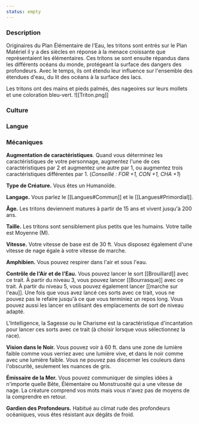 ```yaml
---
status: empty
---
```


### Description

Originaires du Plan Élémentaire de l'Eau, les tritons sont entrés sur le Plan Matériel il y a des siècles en réponse à la menace croissante que représentaient les élémentaires. Ces tritons se sont ensuite répandus dans les différents océans du monde, protégeant la surface des dangers des profondeurs. Avec le temps, ils ont étendu leur influence sur l'ensemble des étendues d'eau, du lit des océans à la surface des lacs. 

Les tritons ont des mains et pieds palmés, des nageoires sur leurs mollets et une coloration bleu-vert.
![[Triton.png]]
### Culture

### Langue

### Mécaniques

**Augmentation de caractéristiques**. Quand vous déterminez les caractéristiques de votre personnage, augmentez l'une de ces caractéristiques par 2 et augmentez une autre par 1, ou augmentez trois caractéristiques différentes par 1. (*Conseillé : FOR +1, CON +1, CHA +1*)

**Type de Créature.** Vous êtes un Humanoïde.

**Langage.** Vous parlez le [[Langues#Commun]] et le [[Langues#Primordial]].

**Âge.** Les tritons deviennent matures à partir de 15 ans et vivent jusqu'à 200 ans.

**Taille.** Les tritons sont sensiblement plus petits que les humains. Votre taille est Moyenne (M).

**Vitesse.** Votre vitesse de base est de 30 ft. Vous disposez également d'une vitesse de nage égale à votre vitesse de marche.

**Amphibien.** Vous pouvez respirer dans l'air et sous l'eau.

**Contrôle de l'Air et de l'Eau.** Vous pouvez lancer le sort [[Brouillard]] avec ce trait. À partir du niveau 3, vous pouvez lancer [[Bourrasque]] avec ce trait. À partir du niveau 5, vous pouvez également lancer [[marche sur l'eau]]. Une fois que vous avez lancé ces sorts avec ce trait, vous ne pouvez pas le refaire jusqu'à ce que vous terminiez un repos long. Vous pouvez aussi les lancer en utilisant des emplacements de sort de niveau adapté.

L'Intelligence, la Sagesse ou le Charisme est la caractéristique d'incantation pour lancer ces sorts avec ce trait (à choisir lorsque vous sélectionnez la race).

**Vision dans le Noir.** Vous pouvez voir à 60 ft. dans une zone de lumière faible comme vous verriez avec une lumière vive, et dans le noir comme avec une lumière faible. Vous ne pouvez pas discerner les couleurs dans l'obscurité, seulement les nuances de gris.

**Émissaire de la Mer.** Vous pouvez communiquer de simples idées à n'importe quelle Bête, Élémentaire ou Monstruosité qui a une vitesse de nage. La créature comprend vos mots mais vous n'avez pas de moyens de la comprendre en retour.

**Gardien des Profondeurs.** Habitué au climat rude des profondeurs océaniques, vous êtes résistant aux dégâts de froid.
